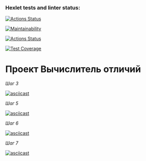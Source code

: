 ### Hexlet tests and linter status:
[![Actions Status](https://github.com/EvgenyAleksov/python-project-50/actions/workflows/hexlet-check.yml/badge.svg)](https://github.com/EvgenyAleksov/python-project-50/actions)

[![Maintainability](https://api.codeclimate.com/v1/badges/3c60500e8015d78e14ce/maintainability)](https://codeclimate.com/github/EvgenyAleksov/python-project-50/maintainability)

[![Actions Status](https://github.com/EvgenyAleksov/python-project-50/actions/workflows/pyci.yml/badge.svg)](https://github.com/EvgenyAleksov/python-project-50/actions)

[![Test Coverage](https://api.codeclimate.com/v1/badges/3c60500e8015d78e14ce/test_coverage)](https://codeclimate.com/github/EvgenyAleksov/python-project-50/test_coverage)


# Проект Вычислитель отличий


_Шаг 3_

[![asciicast](https://asciinema.org/a/6xBWfg1A2rkpCiAbZlE25obe8.svg)](https://asciinema.org/a/6xBWfg1A2rkpCiAbZlE25obe8)


_Шаг 5_

[![asciicast](https://asciinema.org/a/uU51qzr8ekHip6QPfprbj3Yxw.svg)](https://asciinema.org/a/uU51qzr8ekHip6QPfprbj3Yxw)


_Шаг 6_

[![asciicast](https://asciinema.org/a/aNBaJjPR2MDK31zitVYRXT1YN.svg)](https://asciinema.org/a/aNBaJjPR2MDK31zitVYRXT1YN)


_Шаг 7_

[![asciicast](https://asciinema.org/a/O7zdKZJuhpu29kfMklPHxWnqW.svg)](https://asciinema.org/a/O7zdKZJuhpu29kfMklPHxWnqW)
